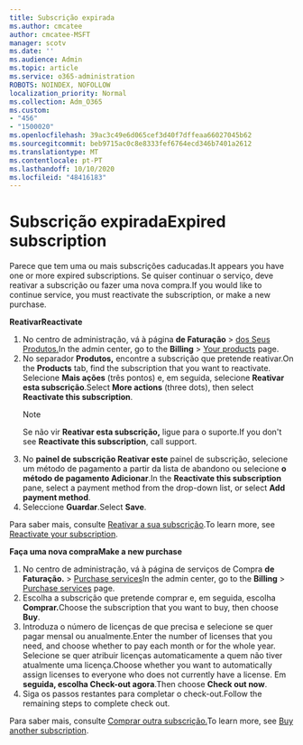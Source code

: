 ```yaml
---
title: Subscrição expirada
ms.author: cmcatee
author: cmcatee-MSFT
manager: scotv
ms.date: ''
ms.audience: Admin
ms.topic: article
ms.service: o365-administration
ROBOTS: NOINDEX, NOFOLLOW
localization_priority: Normal
ms.collection: Adm_O365
ms.custom:
- "456"
- "1500020"
ms.openlocfilehash: 39ac3c49e6d065cef3d40f7dffeaa66027045b62
ms.sourcegitcommit: beb9715ac0c8e8333fef6764ecd346b7401a2612
ms.translationtype: MT
ms.contentlocale: pt-PT
ms.lasthandoff: 10/10/2020
ms.locfileid: "48416183"
---
```

# <a name="expired-subscription"></a><span data-ttu-id="5150b-102">Subscrição expirada</span><span class="sxs-lookup"><span data-stu-id="5150b-102">Expired subscription</span></span>

<span data-ttu-id="5150b-103">Parece que tem uma ou mais subscrições caducadas.</span><span class="sxs-lookup"><span data-stu-id="5150b-103">It appears you have one or more expired subscriptions.</span></span> <span data-ttu-id="5150b-104">Se quiser continuar o serviço, deve reativar a subscrição ou fazer uma nova compra.</span><span class="sxs-lookup"><span data-stu-id="5150b-104">If you would like to continue service, you must reactivate the subscription, or make a new purchase.</span></span>
  
<span data-ttu-id="5150b-105">**Reativar**</span><span class="sxs-lookup"><span data-stu-id="5150b-105">**Reactivate**</span></span>
  
1. <span data-ttu-id="5150b-106">No centro de administração, vá à página **de Faturação** \> [dos Seus Produtos.](https://go.microsoft.com/fwlink/p/?linkid=842054)</span><span class="sxs-lookup"><span data-stu-id="5150b-106">In the admin center, go to the **Billing** \> [Your products](https://go.microsoft.com/fwlink/p/?linkid=842054) page.</span></span>
2. <span data-ttu-id="5150b-107">No separador **Produtos,** encontre a subscrição que pretende reativar.</span><span class="sxs-lookup"><span data-stu-id="5150b-107">On the **Products** tab, find the subscription that you want to reactivate.</span></span> <span data-ttu-id="5150b-108">Selecione **Mais ações** (três pontos) e, em seguida, selecione **Reativar esta subscrição**.</span><span class="sxs-lookup"><span data-stu-id="5150b-108">Select **More actions** (three dots), then select **Reactivate this subscription**.</span></span>
    > [!NOTE]
    > <span data-ttu-id="5150b-109">Se não vir **Reativar esta subscrição,** ligue para o suporte.</span><span class="sxs-lookup"><span data-stu-id="5150b-109">If you don't see **Reactivate this subscription**, call support.</span></span>
3. <span data-ttu-id="5150b-110">No **painel de subscrição Reativar este** painel de subscrição, selecione um método de pagamento a partir da lista de abandono ou selecione **o método de pagamento Adicionar**.</span><span class="sxs-lookup"><span data-stu-id="5150b-110">In the **Reactivate this subscription** pane, select a payment method from the drop-down list, or select **Add payment method**.</span></span>
4. <span data-ttu-id="5150b-111">Seleccione **Guardar**.</span><span class="sxs-lookup"><span data-stu-id="5150b-111">Select **Save**.</span></span>

<span data-ttu-id="5150b-112">Para saber mais, consulte [Reativar a sua subscrição](https://docs.microsoft.com/microsoft-365/commerce/subscriptions/reactivate-your-subscription).</span><span class="sxs-lookup"><span data-stu-id="5150b-112">To learn more, see [Reactivate your subscription](https://docs.microsoft.com/microsoft-365/commerce/subscriptions/reactivate-your-subscription).</span></span>

<span data-ttu-id="5150b-113">**Faça uma nova compra**</span><span class="sxs-lookup"><span data-stu-id="5150b-113">**Make a new purchase**</span></span>
  
1. <span data-ttu-id="5150b-114">No centro de administração, vá à página de serviços de Compra **de Faturação.** \> [Purchase services](https://go.microsoft.com/fwlink/p/?linkid=868433)</span><span class="sxs-lookup"><span data-stu-id="5150b-114">In the admin center, go to the **Billing** \> [Purchase services](https://go.microsoft.com/fwlink/p/?linkid=868433) page.</span></span>
2. <span data-ttu-id="5150b-115">Escolha a subscrição que pretende comprar e, em seguida, escolha **Comprar.**</span><span class="sxs-lookup"><span data-stu-id="5150b-115">Choose the subscription that you want to buy, then choose **Buy**.</span></span>
3. <span data-ttu-id="5150b-116">Introduza o número de licenças de que precisa e selecione se quer pagar mensal ou anualmente.</span><span class="sxs-lookup"><span data-stu-id="5150b-116">Enter the number of licenses that you need, and choose whether to pay each month or for the whole year.</span></span> <span data-ttu-id="5150b-117">Selecione se quer atribuir licenças automaticamente a quem não tiver atualmente uma licença.</span><span class="sxs-lookup"><span data-stu-id="5150b-117">Choose whether you want to automatically assign licenses to everyone who does not currently have a license.</span></span> <span data-ttu-id="5150b-118">Em **seguida, escolha Check-out agora**.</span><span class="sxs-lookup"><span data-stu-id="5150b-118">Then choose **Check out now**.</span></span>
4. <span data-ttu-id="5150b-119">Siga os passos restantes para completar o check-out.</span><span class="sxs-lookup"><span data-stu-id="5150b-119">Follow the remaining steps to complete check out.</span></span>

<span data-ttu-id="5150b-120">Para saber mais, consulte [Comprar outra subscrição.](https://docs.microsoft.com/microsoft-365/commerce/buy-another-subscription)</span><span class="sxs-lookup"><span data-stu-id="5150b-120">To learn more, see [Buy another subscription](https://docs.microsoft.com/microsoft-365/commerce/buy-another-subscription).</span></span>